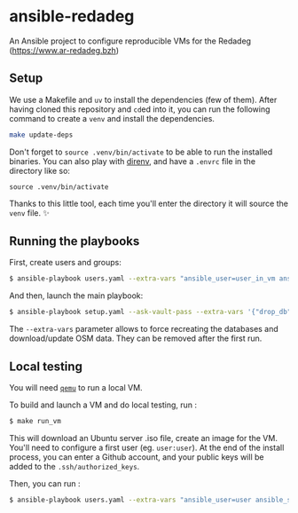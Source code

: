 # ansible-redadeg

An Ansible project to configure reproducible VMs for the Redadeg (https://www.ar-redadeg.bzh)


## Setup
We use a Makefile and `uv` to install the dependencies (few of them).
After having cloned this repository and `cd`ed into it, you can run the following command to create a `venv` and install the dependencies.

```bash
make update-deps
```

Don't forget to `source .venv/bin/activate` to be able to run the installed binaries.
You can also play with [direnv](https://direnv.net), and have a `.envrc` file in the directory like so:
```
source .venv/bin/activate
```

Thanks to this little tool, each time you'll enter the directory it will source the `venv` file. ✨

## Running the playbooks

First, create users and groups:

```bash
$ ansible-playbook users.yaml --extra-vars "ansible_user=user_in_vm ansible_ssh_private_key_file=ssh_key_for_vm" -K --ask-vault-pass
```

And then, launch the main playbook:

```bash
$ ansible-playbook setup.yaml --ask-vault-pass --extra-vars '{"drop_db":true,"update_cities":true,"update_osm":true, "osm_drop_db":true, "osm_update_db": true, "osm_clean_dumps": true}'
```

The `--extra-vars` parameter allows to force recreating the databases and download/update OSM data. They can be removed after the first run.

## Local testing
You will need [`qemu`](https://www.qemu.org/) to run a local VM.

To build and launch a VM and do local testing, run :

```bash
$ make run_vm
```

This will download an Ubuntu server .iso file, create an image for the VM. You'll need to configure a first user (eg. `user:user`).
At the end of the install process, you can enter a Github account, and your public keys will be added to the `.ssh/authorized_keys`.

Then, you can run :

```bash
$ ansible-playbook users.yaml --extra-vars "ansible_user=user ansible_ssh_private_key_file=ssh_key_for_vm_(for_github)" -K --ask-vault-pass
```
